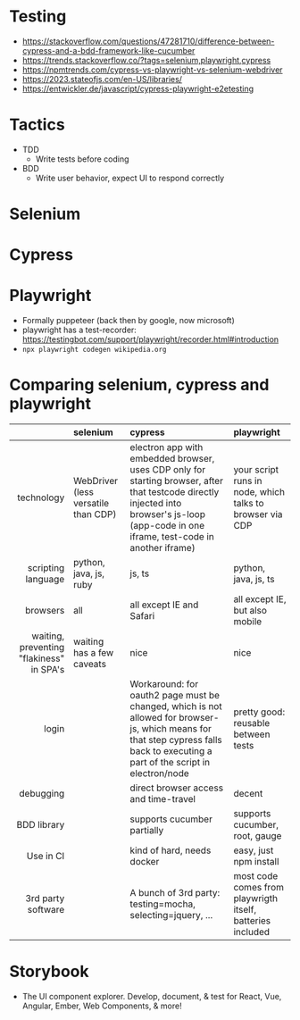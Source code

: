 # Testing

-   https://stackoverflow.com/questions/47281710/difference-between-cypress-and-a-bdd-framework-like-cucumber
-   https://trends.stackoverflow.co/?tags=selenium,playwright,cypress
-   https://npmtrends.com/cypress-vs-playwright-vs-selenium-webdriver
-   https://2023.stateofjs.com/en-US/libraries/
-   https://entwickler.de/javascript/cypress-playwright-e2etesting

# Tactics

-   TDD
    -   Write tests before coding
-   BDD
    -   Write user behavior, expect UI to respond correctly

# Selenium

# Cypress

# Playwright

-   Formally puppeteer (back then by google, now microsoft)
-   playwright has a test-recorder: https://testingbot.com/support/playwright/recorder.html#introduction
-   `npx playwright codegen wikipedia.org`

# Comparing selenium, cypress and playwright

|                                          | selenium                            | cypress                                                                                                                                                                                    | playwright                                                 |
| ---------------------------------------: | :---------------------------------- | :----------------------------------------------------------------------------------------------------------------------------------------------------------------------------------------- | :--------------------------------------------------------- |
|                               technology | WebDriver (less versatile than CDP) | electron app with embedded browser, uses CDP only for starting browser, after that testcode directly injected into browser's js-loop (app-code in one iframe, test-code in another iframe) | your script runs in node, which talks to browser via CDP   |
|                       scripting language | python, java, js, ruby              | js, ts                                                                                                                                                                                     | python, java, js, ts                                       |
|                                 browsers | all                                 | all except IE and Safari                                                                                                                                                                   | all except IE, but also mobile                             |
| waiting, preventing "flakiness" in SPA's | waiting has a few caveats           | nice                                                                                                                                                                                       | nice                                                       |
|                                    login |                                     | Workaround: for oauth2 page must be changed, which is not allowed for browser-js, which means for that step cypress falls back to executing a part of the script in electron/node          | pretty good: reusable between tests                        |
|                                debugging |                                     | direct browser access and time-travel                                                                                                                                                      | decent                                                     |
|                              BDD library |                                     | supports cucumber partially                                                                                                                                                                | supports cucumber, root, gauge                             |
|                                Use in CI |                                     | kind of hard, needs docker                                                                                                                                                                 | easy, just npm install                                     |
|                       3rd party software |                                     | A bunch of 3rd party: testing=mocha, selecting=jquery, ...                                                                                                                                 | most code comes from playwrigth itself, batteries included |

# Storybook

-   The UI component explorer. Develop, document, & test for React, Vue, Angular, Ember, Web Components, & more!
